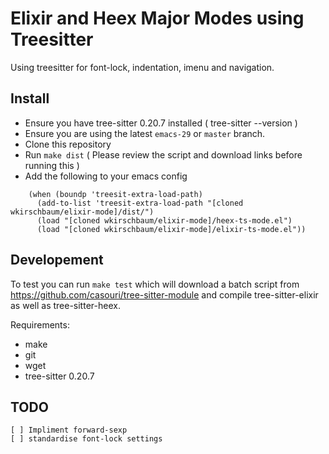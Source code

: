 # Elixir and Heex Major Modes using Treesitter

Using treesitter for font-lock, indentation, imenu and navigation.

## Install

- Ensure you have tree-sitter 0.20.7 installed ( tree-sitter --version )
- Ensure you are using the latest `emacs-29` or `master` branch.
- Clone this repository
- Run `make dist` ( Please review the script and download links before
  running this )
- Add the following to your emacs config

```elisp
    (when (boundp 'treesit-extra-load-path)
      (add-to-list 'treesit-extra-load-path "[cloned wkirschbaum/elixir-mode]/dist/")
      (load "[cloned wkirschbaum/elixir-mode]/heex-ts-mode.el")
      (load "[cloned wkirschbaum/elixir-mode]/elixir-ts-mode.el"))
```

## Developement

To test you can run `make test` which will download a batch script
from https://github.com/casouri/tree-sitter-module and compile
tree-sitter-elixir as well as tree-sitter-heex. 

Requirements:

- make
- git
- wget
- tree-sitter 0.20.7

## TODO

    [ ] Impliment forward-sexp
    [ ] standardise font-lock settings
